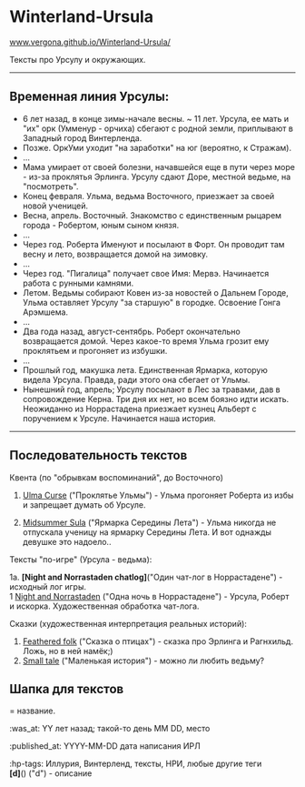 # Winterland-Ursula
www.vergona.github.io/Winterland-Ursula/

Тексты про Урсулу и окружающих.

----
## Временная линия Урсулы:
+ 6 лет назад, в конце зимы-начале весны. ~ 11 лет. Урсула, ее мать и "их" орк (Умменур - орчиха) сбегают с родной земли, приплывают в Западный город Винтерленда.
+ Позже. ОркУми уходит "на заработки" на юг (вероятно, к Стражам).
+ ...
+ Мама умирает от своей болезни, начавшейся еще в пути через море - из-за проклятья Эрлинга. Урсулу сдают Доре, местной ведьме, на "посмотреть".
+ Конец февраля. Ульма, ведьма Восточного, приезжает за своей новой ученицей.
+ Весна, апрель. Восточный. Знакомство с единственным рыцарем города - Робертом, юным сыном князя.
+ ...
+ Через год. Роберта Именуют и посылают в Форт. Он проводит там весну и лето, возвращается домой на зимовку.
+ ...
+ Через год. "Пигалица" получает свое Имя: Мервэ. Начинается работа с рунными камнями.
+ Летом. Ведьмы собирают Ковен из-за новостей о Дальнем Городе, Ульма оставляет Урсулу "за старшую" в городке. Освоение Гонга Арэмшема.
+ ...
+ Два года назад, август-сентябрь. Роберт окончательно возвращается домой. Через какое-то время Ульма грозит ему проклятьем и прогоняет из избушки.
+ ...
+ Прошлый год, макушка лета. Единственная Ярмарка, которую видела Урсула. Правда, ради этого она сбегает от Ульмы.
+ Нынешний год, апрель; Урсулу посылают в Лес за травами, дав в сопровождение Керна. Три дня их нет, но всем боязно идти искать.
Неожиданно из Норрастадена приезжает кузнец Альберт с поручением к Урсуле. Начинается наша история.
----

## Последовательность текстов
Квента (по "обрывкам воспоминаний", до Восточного)

 1. [Ulma Curse](https://github.com/vergona/Winterland-Ursula/blob/master/Ulma_curse.md) ("Проклятье Ульмы") - Ульма прогоняет Роберта из избы и запрещает думать об Урсуле.

 2. [Midsummer Sula](https://github.com/vergona/Winterland-Ursula/blob/master/Midsummer_Sula.md) ("Ярмарка Середины Лета") - Ульма никогда не отпускала ученицу на ярмарку Середины Лета. И вот однажды девушке это надоело..
 
Тексты "по-игре" (Урсула - ведьма):

1а. **[Night and Norrastaden chatlog]**("Один чат-лог в Норрастадене") - исходный лог игры.  
1  [Night and Norrastaden](https://github.com/vergona/Winterland-Ursula/blob/master/Night_n_Norrastaden.md) ("Одна ночь в Норрастадене") - Урсула, Роберт и искорка. Художественная обработка чат-лога.

Сказки (художественная интерпретация реальных историй):  
1. [Feathered folk](https://github.com/vergona/Winterland-Ursula/blob/master/Feathered_folk.md) ("Сказка о птицах") - сказка про Эрлинга и Рагнхильд. Ложь, но в ней намёк;)  
2. [Small tale](https://github.com/vergona/Winterland-Ursula/blob/master/Small_tale.md) ("Маленькая история") - можно ли любить ведьму?



## Шапка для текстов
= название.

:was_at: YY лет назад; такой-то день MM DD, место

:published_at: YYYY-MM-DD дата написания ИРЛ 

:hp-tags: Иллурия, Винтерленд, тексты, НРИ, любые другие теги  
 **[d]**() ("d") - описание
<!--stackedit_data:
eyJoaXN0b3J5IjpbLTUzNDUwMzE5Nl19
-->